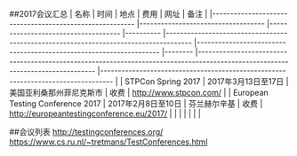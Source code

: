 ##2017会议汇总
| 名称 | 时间	| 地点 | 费用 | 网址 | 备注 |
|--------------------------------------------------------	|-----------------------------------	|------------------------------------	|----------	|-------------------------------------------------------------------------------------	|-------------------------------------------------------------------	|--------	|-------------------------------------------------------------------------------------------------------------------------------	|---------------------------------------------------------------------------------	|
| STPCon Spring 2017 | 2017年3月13日至17日 | 美国亚利桑那州菲尼克斯市 | 收费  | http://www.stpcon.com/ |
| European Testing Conference 2017 | 2017年2月8日至10日 | 芬兰赫尔辛基 | 收费 | http://europeantestingconference.eu/2017/ |
|  |  |  |  |  |


##会议列表
http://testingconferences.org/ <br>
https://www.cs.ru.nl/~tretmans/TestConferences.html

